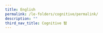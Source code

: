 ```yaml
---
title: English
permalink: /le-folders/cognitive/permalink/
description: ""
third_nav_title: Cognitive 智
---
```


